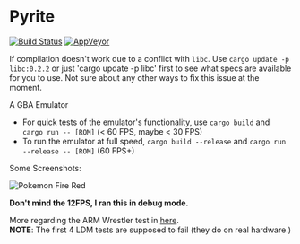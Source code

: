 # Pyrite 
[![Build Status](https://travis-ci.org/ExPixel/pyrite.svg?branch=development)](https://travis-ci.org/ExPixel/pyrite)
[![AppVeyor](https://ci.appveyor.com/api/projects/status/b77f7lieol52ghjm?svg=true)](https://ci.appveyor.com/project/ExPixel/pyrite)


If compilation doesn't work due to a conflict with `libc`. Use `cargo update -p libc:0.2.2` or just 'cargo update -p libc'
first to see what specs are available for you to use. Not sure about any other ways to fix this
issue at the moment.

A GBA Emulator

- For quick tests of the emulator's functionality, use ```cargo build``` and ```cargo run -- [ROM]``` (< 60 FPS, maybe < 30 FPS)
- To run the emulator at full speed, ```cargo build --release``` and ```cargo run --release -- [ROM]``` (60 FPS+)

Some Screenshots:

![Pokemon Fire Red](https://raw.githubusercontent.com/ExPixel/Pyrite2/master/misc/screenshots/games/Pokemon-Fire-Red.png)

**Don't mind the 12FPS, I ran this in debug mode.**  

More regarding the ARM Wrestler test in [here](https://github.com/ExPixel/Pyrite2/tree/master/misc/screenshots/arm-wrestler).  
**NOTE**: The first 4 LDM tests are supposed to fail (they do on real hardware.)